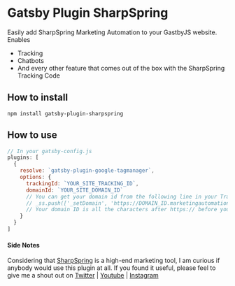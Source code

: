 # Gatsby Plugin SharpSpring
Easily add SharpSpring Marketing Automation to your GastbyJS website. Enables 
- Tracking
- Chatbots
- And every other feature that comes out of the box with the SharpSpring Tracking Code

## How to install
```npm
npm install gatsby-plugin-sharpspring
```

## How to use
```javascript
// In your gatsby-config.js
plugins: [
  {
    resolve: `gatsby-plugin-google-tagmanager`,
    options: {
      trackingId: `YOUR_SITE_TRACKING_ID`,
      domainId: `YOUR_SITE_DOMAIN_ID`
      // You can get your domain id from the following line in your Tracking Code Script 
      // _ss.push(['_setDomain', 'https://DOMAIN_ID.marketingautomation.services/net']);
      // Your domain ID is all the characters after https:// before you get to .marketingautomation.services/net
    }
  }
]

```

#### Side Notes
Considering that [SharpSpring](https://sharpspring.com) is a high-end marketing tool, I am curious if anybody would use this plugin at all. If you found it useful, please feel to give me a shout out on [Twitter](https://twitter.com/aremu_smog) | [Youtube](https://youtube.com/webboss) | [Instagram](https://instagram.com/aremu_smog)
